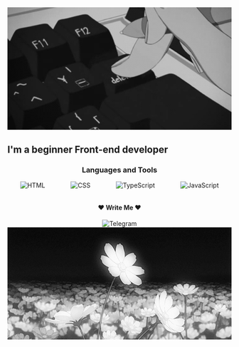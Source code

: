<img alt="Header" src="https://github.com/ShadowShirley/shadowshirley/blob/main/assets/animegif.gif" width="100%" height="30%"/>

## I'm a beginner Front-end developer

<h3 style="text-align: center"> Languages and Tools </h3>

<div style="width: 100%; height: 30px; display: flex; justify-content: space-around">
<img alt="HTML" src="https://img.shields.io/badge/HTML-orange?style=for-the-badge"/>
<img alt="CSS" src="https://img.shields.io/badge/CSS-blue?style=for-the-badge"/>
<img alt="TypeScript" src="https://img.shields.io/badge/TypeScript-b9e6ff?style=for-the-badge&amp;logo=typescript"/>
<img alt="JavaScript" src="https://img.shields.io/badge/JavaScript-fffad7?style=for-the-badge&amp;logo=javascript"/>
</div>

<h4 style="text-align: center;"> &#10084; Write Me &#10084; </h4>

<footer style="display: flex; justify-content: center">
    <a><img alt="Telegram" src="https://img.shields.io/badge/Telegram-1f304e?style=for-the-badge&amp;logo=telegram"/> </a>
</footer>

<img alt="Footer" src="https://github.com/ShadowShirley/shadowshirley/blob/main/assets/sad.gif" width="100%" height="30%" />


